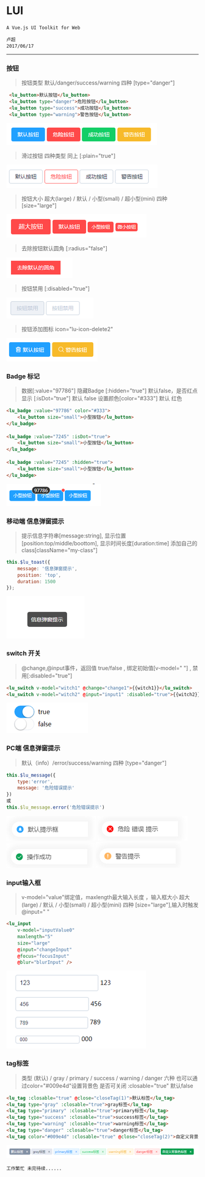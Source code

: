 # LUI

	A Vue.js UI Toolkit for Web

`卢超`<br />`2017/06/17`
****

### 按钮

>按钮类型 默认/danger/success/warning 四种 [type="danger"]

```html
 <lu_button>默认按钮</lu_button>
 <lu_button type="danger">危险按钮</lu_button>
 <lu_button type="success">成功按钮</lu_button>
 <lu_button type="warning">警告按钮</lu_button>
```

<img src="./static/img/button-1.png" />

>滑过按钮 四种类型 同上 [:plain="true"]

<img src="./static/img/button-2.png" />

>按钮大小 超大(large) / 默认 / 小型(small) / 超小型(mini) 四种 [size="large"]

<img src="./static/img/button-3.png" />

>去除按钮默认圆角 [:radius="false"]

<img src="./static/img/button-4.png" />

>按钮禁用 [:disabled="true"]

<img src="./static/img/button-5.png" />

>按钮添加图标 icon="lu-icon-delete2"

<img src="./static/img/button-6.png" />

### Badge 标记

>数据[:value="97786"] 隐藏Badge [:hidden="true"] 默认false，是否红点显示 [:isDot="true"] 默认 false 设置颜色[color="#333"] 默认 红色

```html
<lu_badge :value="97786" color="#333">
    <lu_button size="small">小型按钮</lu_button>
</lu_badge>

<lu_badge :value="7245" :isDot="true">
    <lu_button size="small">小型按钮</lu_button>
</lu_badge>

<lu_badge :value="7245" :hidden="true">
    <lu_button size="small">小型按钮</lu_button>
</lu_badge>
```

<img src="./static/img/badge-1.png" />

### 移动端 信息弹窗提示

>提示信息字符串[message:string], 显示位置[position:top/middle/boottom], 显示时间长度[duration:time] 添加自己的class[className="my-class"]

```javascript
this.$lu_toast({
	message: '信息弹窗提示',
	position: 'top',
	duration: 1500
});
```

<img src="./static/img/toast-1.png" />

### switch 开关

>@change,@input事件，返回值 true/false , 绑定初始值[v-model=" "] , 禁用[:disabled="true"]

```html
<lu_switch v-model="witch1" @change="change1">{{witch1}}</lu_switch>
<lu_switch v-model="witch2" @input="input1" :disabled="true">{{witch2}}</lu_switch>
```

<img src="./static/img/switch-1.png" />

### PC端 信息弹窗提示

>默认（info）/error/success/warning 四种 [type="danger"]

```javascript
this.$lu_message({
    type:'error',
    message: '危险错误提示'
})
或
this.$lu_message.error('危险错误提示')
```

<img src="./static/img/message-1.png" />
<img src="./static/img/message-2.png" />
<img src="./static/img/message-3.png" />
<img src="./static/img/message-4.png" />

### input输入框

>v-model="value"绑定值，maxlength最大输入长度 ，输入框大小 超大(large) / 默认 / 小型(small) / 超小型(mini) 四种 [size="large"],输入时触发@input=" "

```html
<lu_input 
    v-model="inputValue0" 
    maxlength="5" 
    size="large" 
    @input="changeInput"
    @focus="focusInput"
    @blur="blurInput" />
```

<img src="./static/img/input-1.png" />

### tag标签

>类型 (默认) / gray / primary / success / warning / danger 六种 也可以通过color="#009e4d"设置背景色 是否可关闭 :closable="true" 默认false

```html
<lu_tag :closable="true" @close="closeTag(1)">默认标签</lu_tag>
<lu_tag type="gray" :closable="true">gray标签</lu_tag>
<lu_tag type="primary" :closable="true">primary标签</lu_tag>
<lu_tag type="success" :closable="true">success标签</lu_tag>
<lu_tag type="warning" :closable="true">warning标签</lu_tag>
<lu_tag type="danger" :closable="true">danger标签</lu_tag>
<lu_tag color="#009e4d" :closable="true" @close="closeTag(2)">自定义背景色标签</lu_tag>
```

<img src="./static/img/tag-1.png" />


	工作繁忙 未完待续......
